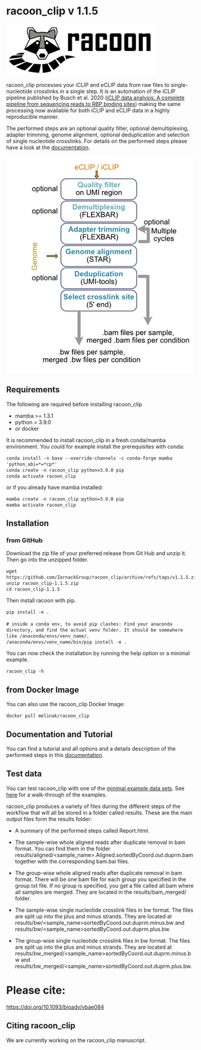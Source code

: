 # racoon_clip v 1.1.5

<img src="Racoon_Logo_Schrift.png" width="400">

racoon_clip processes your iCLIP and eCLIP data from raw files to single-nucleotide crosslinks in a single step. It is an automation of the iCLIP pipeline published by Busch et al. 2020 ([iCLIP data analysis: A complete pipeline from sequencing reads to RBP binding sites](https://doi.org/10.1016/j.ymeth.2019.11.008)) making the same processing now available for both iCLIP and eCLIP data in a highly reproducible manner. 

The performed steps are an optional quality filter, optional demultiplexing, adapter trimming, genome alignment, optional deduplication and selection of single nucleotide crosslinks. For details on the performed steps please have a look at the [documentation](https://racoon-clip.readthedocs.io/en/latest/).

![](Workflow.png)


## Requirements

The following are required before installing racoon_clip

+ mamba >= 1.3.1
+ python = 3.9.0
+ *or* docker

It is recommended to install racoon_clip in a fresh conda/mamba environment. You could for example install the prerequisites with conda:

```
conda install -n base --override-channels -c conda-forge mamba 'python_abi=*=*cp*'
conda create -n racoon_clip python=3.9.0 pip
conda activate racoon_clip
```

or if you already have mamba installed:

```
mamba create -n racoon_clip python=3.9.0 pip
mamba activate racoon_clip
``` 

## Installation

### from GitHub

Download the zip file of your preferred release from Git Hub and unzip it. Then go into the unzipped folder.

```
wget https://github.com/ZarnackGroup/racoon_clip/archive/refs/tags/v1.1.5.zip
unzip racoon_clip-1.1.5.zip
cd racoon_clip-1.1.5
```

Then install racoon with pip.
```
pip install -e .

# inside a conda env, to avoid pip clashes: Find your anaconda directory, and find the actual venv folder. It should be somewhere like /anaconda/envs/venv_name/.
/anaconda/envs/venv_name/bin/pip install -e .

```

You can now check the installation by running the help option or a minimal example.

```
racoon_clip -h
```

## from Docker Image

You can also use the racoon_clip Docker Image:

```
docker pull melinak/racoon_clip
```



## Documentation and Tutorial

You can find a tutorial and all options and a details description of the performed steps in this [documentation](https://racoon-clip.readthedocs.io/en/latest/).


## Test data

You can test racoon_clip with one of the [minimal example data sets](https://github.com/ZarnackGroup/racoon_clip/tree/main/minimal_examples). See [here](https://racoon-clip.readthedocs.io/en/latest/examples.html#) for a walk-through of the examples.

racoon_clip produces a variety of files during the different steps of the workflow that will all be stored in a folder called results. These are the main output files form the results folder:

- A summary of the performed steps called Report.html.

- The sample-wise whole aligned reads after duplicate removal in bam format. You can find them in the folder results/aligned/<sample_name>.Aligned.sortedByCoord.out.duprm.bam together with the corresponding bam.bai files.

- The group-wise whole aligned reads after duplicate removal in bam format. There will be one bam file for each group you specified in the group.txt file. If no group is specified, you get a file called all.bam where all samples are merged. They are located in the results/bam_merged/ folder.

- The sample-wise single nucleotide crosslink files in bw format. The files are split up into the plus and minus strands. They are located at results/bw/<sample_name>sortedByCoord.out.duprm.minus.bw and results/bw/<sample_name>sortedByCoord.out.duprm.plus.bw.

- The group-wise single nucleotide crosslink files in bw format. The files are split up into the plus and minus strands. They are located at results/bw_merged/<sample_name>sortedByCoord.out.duprm.minus.bw and results/bw_merged/<sample_name>sortedByCoord.out.duprm.plus.bw.

# Please cite:
https://doi.org/10.1093/bioadv/vbae084



## Citing racoon_clip

We are currently working on the racoon_clip manuscript.

